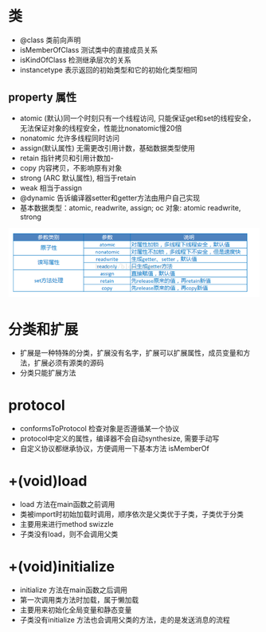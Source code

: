 # 类
- @class 类前向声明 
- isMemberOfClass 测试类中的直接成员关系
- isKindOfClass 检测继承层次的关系
- instancetype 表示返回的初始类型和它的初始化类型相同

## property 属性
- atomic (默认)同一个时刻只有一个线程访问, 只能保证get和set的线程安全，无法保证对象的线程安全，性能比nonatomic慢20倍
- nonatomic 允许多线程同时访问
- assign(默认属性) 无需更改引用计数，基础数据类型使用
- retain 指针拷贝和引用计数加-
- copy 内容拷贝，不影响原有对象
- strong (ARC 默认属性), 相当于retain
- weak 相当于assign
- @dynamic 告诉编译器setter和getter方法由用户自己实现
- 基本数据类型：atomic, readwrite, assign; oc 对象: atomic readwrite, strong

![](image/property.png "属性对比")

# 分类和扩展
- 扩展是一种特殊的分类，扩展没有名字，扩展可以扩展属性，成员变量和方法，扩展必须有源类的源码
- 分类只能扩展方法

# protocol
- conformsToProtocol 检查对象是否遵循某一个协议
- protocol中定义的属性，编译器不会自动synthesize, 需要手动写
- 自定义协议都继承<NSObject>协议，方便调用一下基本方法 isMemberOf

# +(void)load
- load 方法在main函数之前调用
- 类被import时初始加载时调用，顺序依次是父类优于子类，子类优于分类
- 主要用来进行method swizzle
- 子类没有load，则不会调用父类

# +(void)initialize
- initialize 方法在main函数之后调用
- 第一次调用类方法时加载，属于懒加载
- 主要用来初始化全局变量和静态变量
- 子类没有initialize 方法也会调用父类的方法，走的是发送消息的流程





